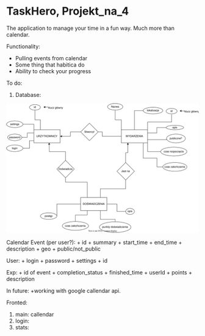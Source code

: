 # TaskHero, Projekt_na_4
 The application to manage your time in a fun way. Much more than calendar. 

Functionality:
+ Pulling events from calendar
+ Some thing that habitica do
+ Ability to check your progress


To do:

1. Database:


![Diagram encji](https://github.com/KasmyrA/Projekt_na_4/raw/main/Docs/Djagram%20encji.svg)

Calendar Event (per user?):
    + id
    + summary
    + start_time
    + end_time
    + description
    + geo
    + public/not_public

User:
    + login
    + password
    + settings
    + id

Exp:
    + id of event
    + completion_status
    + finished_time
    + userId
    + points
    + description



    
    
In future:
        +working with google callendar api.
    
    
Fronted:
1. main: callendar
2. login:
3. stats:


